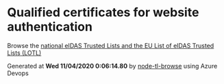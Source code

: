 # Qualified certificates for website authentication 
 Browse the [national eIDAS Trusted Lists and the EU List of eIDAS Trusted Lists (LOTL)](https://webgate.ec.europa.eu/tl-browser/#/) 
 
 
Generated at **Wed 11/04/2020  0:06:14.80** by [node-tl-browse](https://github.com/ymedlop/node-tl-browser) using Azure Devops 
